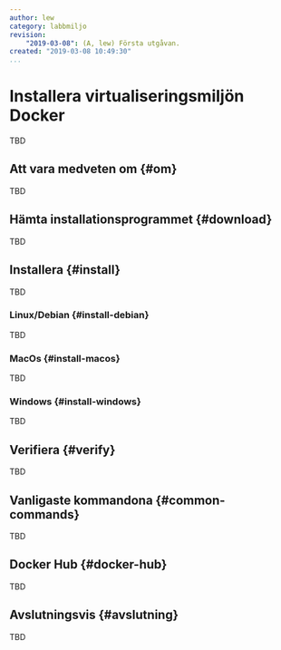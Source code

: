 ```yaml
---
author: lew
category: labbmiljo
revision:
    "2019-03-08": (A, lew) Första utgåvan.
created: "2019-03-08 10:49:30"
...
```

Installera virtualiseringsmiljön Docker
==================================

TBD

<!--more-->



Att vara medveten om  {#om}
---------------------------------

TBD



Hämta installationsprogrammet  {#download}
---------------------------------

TBD



Installera {#install}
--------------------------------------

TBD



### Linux/Debian {#install-debian}

TBD



### MacOs {#install-macos}

TBD



### Windows {#install-windows}

TBD



Verifiera {#verify}
--------------------------------------

TBD



Vanligaste kommandona {#common-commands}
--------------------------------------

TBD



Docker Hub {#docker-hub}
--------------------------------------

TBD



Avslutningsvis {#avslutning}
--------------------------------------

TBD
